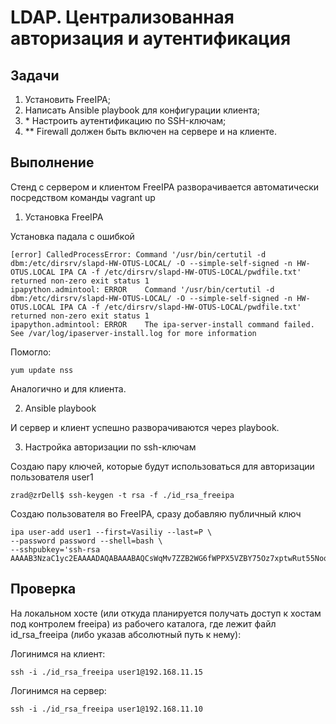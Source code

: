 # LDAP. Централизованная авторизация и аутентификация

## Задачи
1. Установить FreeIPA;
2. Написать Ansible playbook для конфигурации клиента;
3. \* Настроить аутентификацию по SSH-ключам;
4. \*\* Firewall должен быть включен на сервере и на клиенте.


## Выполнение

Стенд с сервером и клиентом FreeIPA разворачивается автоматически посредством команды vagrant up

1. Установка FreeIPA

Установка падала с ошибкой
```
[error] CalledProcessError: Command '/usr/bin/certutil -d dbm:/etc/dirsrv/slapd-HW-OTUS-LOCAL/ -O --simple-self-signed -n HW-OTUS.LOCAL IPA CA -f /etc/dirsrv/slapd-HW-OTUS-LOCAL/pwdfile.txt' returned non-zero exit status 1
ipapython.admintool: ERROR    Command '/usr/bin/certutil -d dbm:/etc/dirsrv/slapd-HW-OTUS-LOCAL/ -O --simple-self-signed -n HW-OTUS.LOCAL IPA CA -f /etc/dirsrv/slapd-HW-OTUS-LOCAL/pwdfile.txt' returned non-zero exit status 1
ipapython.admintool: ERROR    The ipa-server-install command failed. See /var/log/ipaserver-install.log for more information
```

Помогло:

```
yum update nss
```

Аналогично и для клиента.



2. Ansible playbook

И сервер и клиент успешно разворачиваются через playbook.



3. Настройка авторизации по ssh-ключам

Создаю пару ключей, которые будут использоваться для авторизации пользователя user1

```
zrad@zrDell$ ssh-keygen -t rsa -f ./id_rsa_freeipa
```

Создаю пользователя во FreeIPA, сразу добавляю публичный ключ
```
ipa user-add user1 --first=Vasiliy --last=P \
--password password --shell=bash \
--sshpubkey='ssh-rsa AAAAB3NzaC1yc2EAAAADAQABAAABAQCsWqMv7ZZB2WG6fWPPX5VZBY75Oz7xptwRut55Noq/DaUR2pMQ52o36i8AeHnSns6lRDPO0H2kL4NdUIWzASjfthqgawmlKfzKMkVmpGZ3w36jr/5Ln6b+HBFeBdQpAhZKSCY4NilpWM3cmjNIN1EG7evFh/TG+c+sX5RR5JArqoNjePHVWuO4i9Rb88hgLvzO0ZYVg/KZnw9Eo0da4MBqWkY8VAb9XpLPJG/QqVgp5srOUHCWmzqzpBzJt5YZ0VbL74n98/SR0hADxv7UHVMSnGK9oQwtleREzSjPHX5JPt5Aw1HW2DhNiNAb53zpE5TcKMQfprO+K46p21n2KsXX'
```



## Проверка

На локальном хосте (или откуда планируется получать доступ к хостам под контролем freeipa) из рабочего каталога, где лежит файл id_rsa_freeipa (либо указав абсолютный путь к нему):

Логинимся на клиент:

```
ssh -i ./id_rsa_freeipa user1@192.168.11.15
```

Логинимся на сервер:

```
ssh -i ./id_rsa_freeipa user1@192.168.11.10
```


